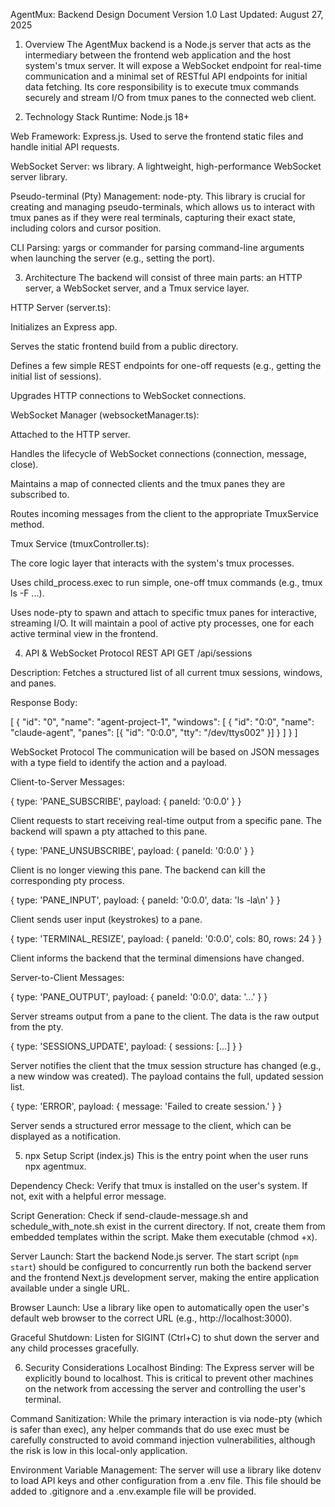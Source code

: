 AgentMux: Backend Design Document
Version 1.0
Last Updated: August 27, 2025

1. Overview
   The AgentMux backend is a Node.js server that acts as the intermediary between the frontend web application and the host system's tmux server. It will expose a WebSocket endpoint for real-time communication and a minimal set of RESTful API endpoints for initial data fetching. Its core responsibility is to execute tmux commands securely and stream I/O from tmux panes to the connected web client.

2. Technology Stack
   Runtime: Node.js 18+

Web Framework: Express.js. Used to serve the frontend static files and handle initial API requests.

WebSocket Server: ws library. A lightweight, high-performance WebSocket server library.

Pseudo-terminal (Pty) Management: node-pty. This library is crucial for creating and managing pseudo-terminals, which allows us to interact with tmux panes as if they were real terminals, capturing their exact state, including colors and cursor position.

CLI Parsing: yargs or commander for parsing command-line arguments when launching the server (e.g., setting the port).

3. Architecture
   The backend will consist of three main parts: an HTTP server, a WebSocket server, and a Tmux service layer.

HTTP Server (server.ts):

Initializes an Express app.

Serves the static frontend build from a public directory.

Defines a few simple REST endpoints for one-off requests (e.g., getting the initial list of sessions).

Upgrades HTTP connections to WebSocket connections.

WebSocket Manager (websocketManager.ts):

Attached to the HTTP server.

Handles the lifecycle of WebSocket connections (connection, message, close).

Maintains a map of connected clients and the tmux panes they are subscribed to.

Routes incoming messages from the client to the appropriate TmuxService method.

Tmux Service (tmuxController.ts):

The core logic layer that interacts with the system's tmux processes.

Uses child_process.exec to run simple, one-off tmux commands (e.g., tmux ls -F ...).

Uses node-pty to spawn and attach to specific tmux panes for interactive, streaming I/O. It will maintain a pool of active pty processes, one for each active terminal view in the frontend.

4. API & WebSocket Protocol
   REST API
   GET /api/sessions

Description: Fetches a structured list of all current tmux sessions, windows, and panes.

Response Body:

[
{
"id": "0",
"name": "agent-project-1",
"windows": [
{
"id": "0:0",
"name": "claude-agent",
"panes": [{ "id": "0:0.0", "tty": "/dev/ttys002" }]
}
]
}
]

WebSocket Protocol
The communication will be based on JSON messages with a type field to identify the action and a payload.

Client-to-Server Messages:

{ type: 'PANE_SUBSCRIBE', payload: { paneId: '0:0.0' } }

Client requests to start receiving real-time output from a specific pane. The backend will spawn a pty attached to this pane.

{ type: 'PANE_UNSUBSCRIBE', payload: { paneId: '0:0.0' } }

Client is no longer viewing this pane. The backend can kill the corresponding pty process.

{ type: 'PANE_INPUT', payload: { paneId: '0:0.0', data: 'ls -la\n' } }

Client sends user input (keystrokes) to a pane.

{ type: 'TERMINAL_RESIZE', payload: { paneId: '0:0.0', cols: 80, rows: 24 } }

Client informs the backend that the terminal dimensions have changed.

Server-to-Client Messages:

{ type: 'PANE_OUTPUT', payload: { paneId: '0:0.0', data: '...' } }

Server streams output from a pane to the client. The data is the raw output from the pty.

{ type: 'SESSIONS_UPDATE', payload: { sessions: [...] } }

Server notifies the client that the tmux session structure has changed (e.g., a new window was created). The payload contains the full, updated session list.

{ type: 'ERROR', payload: { message: 'Failed to create session.' } }

Server sends a structured error message to the client, which can be displayed as a notification.

5. npx Setup Script (index.js)
   This is the entry point when the user runs npx agentmux.

Dependency Check: Verify that tmux is installed on the user's system. If not, exit with a helpful error message.

Script Generation: Check if send-claude-message.sh and schedule_with_note.sh exist in the current directory. If not, create them from embedded templates within the script. Make them executable (chmod +x).

Server Launch: Start the backend Node.js server. The start script (`npm start`) should be configured to concurrently run both the backend server and the frontend Next.js development server, making the entire application available under a single URL.

Browser Launch: Use a library like open to automatically open the user's default web browser to the correct URL (e.g., http://localhost:3000).

Graceful Shutdown: Listen for SIGINT (Ctrl+C) to shut down the server and any child processes gracefully.

6. Security Considerations
   Localhost Binding: The Express server will be explicitly bound to localhost. This is critical to prevent other machines on the network from accessing the server and controlling the user's terminal.

Command Sanitization: While the primary interaction is via node-pty (which is safer than exec), any helper commands that do use exec must be carefully constructed to avoid command injection vulnerabilities, although the risk is low in this local-only application.

Environment Variable Management: The server will use a library like dotenv to load API keys and other configuration from a .env file. This file should be added to .gitignore and a .env.example file will be provided.
